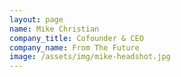 ```yaml
---
layout: page
name: Mike Christian
company_title: Cofounder & CEO
company_name: From The Future
image: /assets/img/mike-headshot.jpg
---
```


